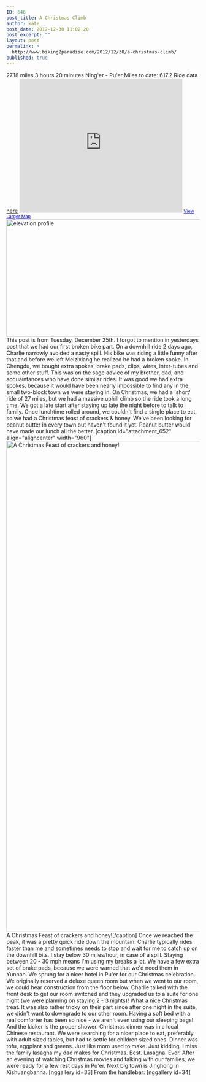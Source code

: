 ```yaml
---
ID: 646
post_title: A Christmas Climb
author: kate
post_date: 2012-12-30 11:02:20
post_excerpt: ""
layout: post
permalink: >
  http://www.biking2paradise.com/2012/12/30/a-christmas-climb/
published: true
---
```

27\.18 miles 3 hours 20 minutes Ning'er - Pu'er Miles to date: 617.2 Ride data <a title="Ride data from December 25th, a Christmas Climb" href="http://cyclemeter.com/3697d4843017f541/Cycle-20121225-0939?r=e" target="_blank">here</a> <iframe src="https://maps.google.com/maps?source=embed&f=q&hl=en&q=http:%2F%2Fshare.abvio.com%2F3697%2Fd484%2F3017%2Ff541%2FCyclemeter-Cycle-20121225-0939.kml&ie=UTF8&t=v&ll=22.925386,101.015143&spn=0.758886,2.488403&output=embed" height="350" width="425" frameborder="0" marginwidth="0" marginheight="0" scrolling="no"></iframe> <small><a style="color: #0000ff; text-align: left;" href="https://maps.google.com/maps?source=embed&f=q&hl=en&q=http:%2F%2Fshare.abvio.com%2F3697%2Fd484%2F3017%2Ff541%2FCyclemeter-Cycle-20121225-0939.kml&ie=UTF8&t=v&ll=22.925386,101.015143&spn=0.758886,2.488403">View Larger Map</a></small> <a href="http://localhost/biking2paradise.com/2012/12/30/a-christmas-climb/elevation-profile-2/" rel="attachment wp-att-650"><img class="aligncenter size-full wp-image-650" alt="elevation profile" src="http://localhost/biking2paradise.com/wp-content/uploads/2012/12/elevation-profile1.jpg" width="928" height="306" /></a> This post is from Tuesday, December 25th. I forgot to mention in yesterdays post that we had our first broken bike part. On a downhill ride 2 days ago, Charlie narrowly avoided a nasty spill. His bike was riding a little funny after that and before we left Meizixiang he realized he had a broken spoke. In Chengdu, we bought extra spokes, brake pads, clips, wires, inter-tubes and some other stuff. This was on the sage advice of my brother, dad, and acquaintances who have done similar rides. It was good we had extra spokes, because it would have been nearly impossible to find any in the small two-block town we were staying in. On Christmas, we had a 'short' ride of 27 miles, but we had a massive uphill climb so the ride took a long time. We got a late start after staying up late the night before to talk to family. Once lunchtime rolled around, we couldn't find a single place to eat, so we had a Christmas feast of crackers & honey. We've been looking for peanut butter in every town but haven't found it yet. Peanut butter would have made our lunch all the better. [caption id="attachment_652" align="aligncenter" width="960"]<a href="http://localhost/biking2paradise.com/2012/12/30/a-christmas-climb/img_2801/" rel="attachment wp-att-652"><img class="size-full wp-image-652" alt="A Christmas Feast of crackers and honey!" src="http://localhost/biking2paradise.com/wp-content/uploads/2012/12/IMG_2801.jpg" width="960" height="1280" /></a> A Christmas Feast of crackers and honey![/caption] Once we reached the peak, it was a pretty quick ride down the mountain. Charlie typically rides faster than me and sometimes needs to stop and wait for me to catch up on the downhill bits. I stay below 30 miles/hour, in case of a spill. Staying between 20 - 30 mph means I'm using my breaks a lot. We have a few extra set of brake pads, because we were warned that we'd need them in Yunnan. We sprung for a nicer hotel in Pu'er for our Christmas celebration. We originally reserved a deluxe queen room but when we went to our room, we could hear construction from the floor below. Charlie talked with the front desk to get our room switched and they upgraded us to a suite for one night (we were planning on staying 2 - 3 nights)! What a nice Christmas treat. It was also rather tricky on their part since after one night in the suite, we didn't want to downgrade to our other room. Having a soft bed with a real comforter has been so nice - we aren't even using our sleeping bags! And the kicker is the proper shower. Christmas dinner was in a local Chinese restaurant. We were searching for a nicer place to eat, preferably with adult sized tables, but had to settle for children sized ones. Dinner was tofu, eggplant and greens. Just like mom used to make. Just kidding. I miss the family lasagna my dad makes for Christmas. Best. Lasagna. Ever. After an evening of watching Christmas movies and talking with our families, we were ready for a few rest days in Pu'er. Next big town is Jinghong in Xishuangbanna. [nggallery id=33] From the handlebar: [nggallery id=34]